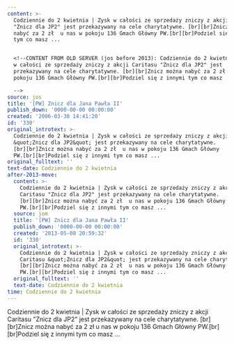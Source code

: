 ```yaml
---
content: >-
  Codziennie do 2 kwietnia | Zysk w całości ze sprzedaży zniczy z akcji Caritasu
  "Znicz dla JP2" jest przekazywany na cele charytatywne. [br][br]Znicz można
  nabyć za 2 zł  u nas w pokoju 136 Gmach Główny PW.[br][br]Podziel się z innymi
  tym co masz ...


  <!--CONTENT FROM OLD SERVER (jos before 2013): Codziennie do 2 kwietnia | Zysk
  w całości ze sprzedaży zniczy z akcji Caritasu "Znicz dla JP2" jest
  przekazywany na cele charytatywne. [br][br]Znicz można nabyć za 2 zł  u nas w
  pokoju 136 Gmach Główny PW.[br][br]Podziel się z innymi tym co masz ...

  -->
source: jos
title: '[PW] Znicz dla Jana Pawła II'
publish_down: '0000-00-00 00:00:00'
created: '2006-03-30 14:41:20'
id: '330'
original_introtext: >-
  Codziennie do 2 kwietnia | Zysk w całości ze sprzedaży zniczy z akcji Caritasu
  &quot;Znicz dla JP2&quot; jest przekazywany na cele charytatywne.
  [br][br]Znicz można nabyć za 2 zł  u nas w pokoju 136 Gmach Główny
  PW.[br][br]Podziel się z innymi tym co masz ...
original_fulltext: ''
text-date: Codziennie do 2 kwietnia
after-2013-move:
  content: >-
    Codziennie do 2 kwietnia | Zysk w całości ze sprzedaży zniczy z akcji
    Caritasu "Znicz dla JP2" jest przekazywany na cele charytatywne.
    [br][br]Znicz można nabyć za 2 zł  u nas w pokoju 136 Gmach Główny
    PW.[br][br]Podziel się z innymi tym co masz ...
  source: jom
  title: '[PW] Znicz dla Jana Pawła II'
  publish_down: '0000-00-00 00:00:00'
  created: '2013-05-08 20:59:32'
  id: '330'
  original_introtext: >-
    Codziennie do 2 kwietnia | Zysk w całości ze sprzedaży zniczy z akcji
    Caritasu &quot;Znicz dla JP2&quot; jest przekazywany na cele charytatywne.
    [br][br]Znicz można nabyć za 2 zł  u nas w pokoju 136 Gmach Główny
    PW.[br][br]Podziel się z innymi tym co masz ...
  original_fulltext: ''
  text-date: Codziennie do 2 kwietnia
time: Codziennie do 2 kwietnia
---
```

Codziennie do 2 kwietnia | Zysk w całości ze sprzedaży zniczy z akcji Caritasu "Znicz dla JP2" jest przekazywany na cele charytatywne. [br][br]Znicz można nabyć za 2 zł  u nas w pokoju 136 Gmach Główny PW.[br][br]Podziel się z innymi tym co masz ...

<!--CONTENT FROM OLD SERVER (jos before 2013): Codziennie do 2 kwietnia | Zysk w całości ze sprzedaży zniczy z akcji Caritasu "Znicz dla JP2" jest przekazywany na cele charytatywne. [br][br]Znicz można nabyć za 2 zł  u nas w pokoju 136 Gmach Główny PW.[br][br]Podziel się z innymi tym co masz ...
-->

<!--{{json:{"created_date":"2006-03-30 14:41:20","publish_down":"0000-00-00 00:00:00","id":"330"}}}-->